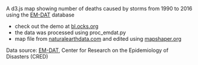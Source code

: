 A d3.js map showing number of deaths caused by storms from 1990 to 2016 using the [EM-DAT][] database

* check out the demo at [bl.ocks.org][]
* the data was processed using proc_emdat.py
* map file from [naturalearthdata.com][] and edited using [mapshaper.org][]

Data source: [EM-DAT][], Center for Research on the Epidemiology of Disasters (CRED)

[bl.ocks.org]: http://bl.ocks.org/tomschulze/961d57bd1bbd2a9ef993f2e8645cb8d2
[EM-DAT]: http://www.emdat.be/
[naturalearthdata.com]: http://http://www.naturalearthdata.com/
[mapshaper.org]: http://www.mapshaper.org
